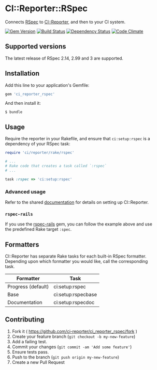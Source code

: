 # CI::Reporter::RSpec

Connects [RSpec][rspec] to [CI::Reporter][ci], and then to your CI
system.

[![Gem Version](https://badge.fury.io/rb/ci_reporter_rspec.svg)](http://badge.fury.io/rb/ci_reporter_rspec)
[![Build Status](https://travis-ci.org/ci-reporter/ci_reporter_rspec.svg?branch=master)](https://travis-ci.org/ci-reporter/ci_reporter_rspec)
[![Dependency Status](https://gemnasium.com/ci-reporter/ci_reporter_rspec.svg)](https://gemnasium.com/ci-reporter/ci_reporter_rspec)
[![Code Climate](https://codeclimate.com/github/ci-reporter/ci_reporter_rspec.png)](https://codeclimate.com/github/ci-reporter/ci_reporter_rspec)

[rspec]: https://www.relishapp.com/rspec
[ci]: https://github.com/ci-reporter/ci_reporter

## Supported versions

The latest release of RSpec 2.14, 2.99 and 3 are supported.

## Installation

Add this line to your application's Gemfile:

```ruby
gem 'ci_reporter_rspec'
```

And then install it:

```
$ bundle
```

## Usage

Require the reporter in your Rakefile, and ensure that
`ci:setup:rspec` is a dependency of your RSpec task:

```ruby
require 'ci/reporter/rake/rspec'

# ...
# Rake code that creates a task called `:rspec`
# ...

task :rspec => 'ci:setup:rspec'
```

### Advanced usage

Refer to the shared [documentation][ci] for details on setting up
CI::Reporter.

### `rspec-rails`

If you use the [rspec-rails][rspec-rails] gem, you can follow the
example above and use the predefined Rake target `:spec`.

[rspec-rails]: https://www.relishapp.com/rspec/rspec-rails/docs

## Formatters

CI::Reporter has separate Rake tasks for each built-in RSpec
formatter. Depending upon which formatter you would like, call the
corresponding task.

| Formatter          | Task               |
|--------------------|--------------------|
| Progress (default) | ci:setup:rspec     |
| Base               | ci:setup:rspecbase |
| Documentation      | ci:setup:rspecdoc  |

## Contributing

1. Fork it ( https://github.com/ci-reporter/ci_reporter_rspec/fork )
2. Create your feature branch (`git checkout -b my-new-feature`)
3. Add a failing test.
4. Commit your changes (`git commit -am 'Add some feature'`)
5. Ensure tests pass.
6. Push to the branch (`git push origin my-new-feature`)
7. Create a new Pull Request
